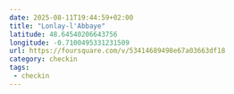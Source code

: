 ```yaml
---
date: 2025-08-11T19:44:59+02:00
title: "Lonlay-l'Abbaye"
latitude: 48.64540206643756
longitude: -0.7100495331231509
url: https://foursquare.com/v/53414689498e67a03663df18
category: checkin
tags:
 - checkin
---
```

